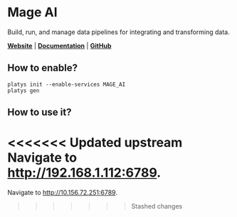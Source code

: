 # Mage AI

Build, run, and manage data pipelines for integrating and transforming data. 

**[Website](https://www.mage.ai/)** | **[Documentation](https://docs.mage.ai/introduction/overview)** | **[GitHub](https://github.com/mage-ai/mage-ai)**

## How to enable?

```
platys init --enable-services MAGE_AI
platys gen
```

## How to use it?

<<<<<<< Updated upstream
Navigate to <http://192.168.1.112:6789>.
=======
Navigate to <http://10.156.72.251:6789>.
>>>>>>> Stashed changes
